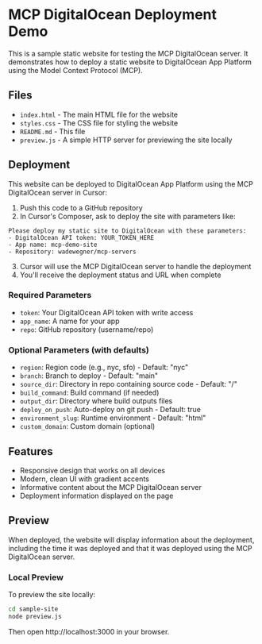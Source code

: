 # MCP DigitalOcean Deployment Demo

This is a sample static website for testing the MCP DigitalOcean server. It demonstrates how to deploy a static website to DigitalOcean App Platform using the Model Context Protocol (MCP).

## Files

- `index.html` - The main HTML file for the website
- `styles.css` - The CSS file for styling the website
- `README.md` - This file
- `preview.js` - A simple HTTP server for previewing the site locally

## Deployment

This website can be deployed to DigitalOcean App Platform using the MCP DigitalOcean server in Cursor:

1. Push this code to a GitHub repository
2. In Cursor's Composer, ask to deploy the site with parameters like:

```
Please deploy my static site to DigitalOcean with these parameters:
- DigitalOcean API token: YOUR_TOKEN_HERE
- App name: mcp-demo-site
- Repository: wadewegner/mcp-servers
```

3. Cursor will use the MCP DigitalOcean server to handle the deployment
4. You'll receive the deployment status and URL when complete

### Required Parameters

- `token`: Your DigitalOcean API token with write access
- `app_name`: A name for your app
- `repo`: GitHub repository (username/repo)

### Optional Parameters (with defaults)

- `region`: Region code (e.g., nyc, sfo) - Default: "nyc"
- `branch`: Branch to deploy - Default: "main"
- `source_dir`: Directory in repo containing source code - Default: "/"
- `build_command`: Build command (if needed)
- `output_dir`: Directory where build outputs files
- `deploy_on_push`: Auto-deploy on git push - Default: true
- `environment_slug`: Runtime environment - Default: "html"
- `custom_domain`: Custom domain (optional)

## Features

- Responsive design that works on all devices
- Modern, clean UI with gradient accents
- Informative content about the MCP DigitalOcean server
- Deployment information displayed on the page

## Preview

When deployed, the website will display information about the deployment, including the time it was deployed and that it was deployed using the MCP DigitalOcean server.

### Local Preview

To preview the site locally:

```bash
cd sample-site
node preview.js
```

Then open http://localhost:3000 in your browser. 
